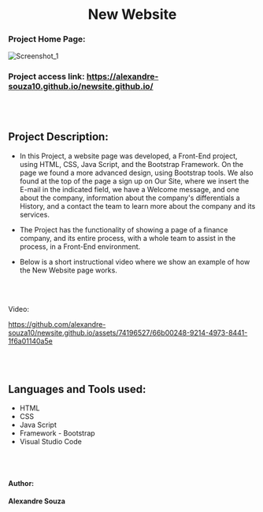 <h1 align="center"> New Website </h1> 


### Project Home Page: 

![Screenshot_1](https://github.com/alexandre-souza10/newsite.github.io/assets/74196527/f33f4efa-3d3d-42f4-9708-72de30496d0f)

### Project access link: https://alexandre-souza10.github.io/newsite.github.io/
<br></br>

## Project Description:
- In this Project, a website page was developed, a Front-End project, using HTML, CSS, Java Script, and the Bootstrap Framework.
On the page we found a more advanced design, using Bootstrap tools. We also found at the top of the page a sign up
on Our Site, where we insert the E-mail in the indicated field, we have a Welcome message, and one about the company, information about the company's differentials
a History, and a contact the team to learn more about the company and its services.

- The Project has the functionality of showing a page of a finance company, and its entire process, with a whole team to assist in the process,
in a Front-End environment.

- Below is a short instructional video where we show an example of how the New Website page works.

<br></br>

 Video:

https://github.com/alexandre-souza10/newsite.github.io/assets/74196527/66b00248-9214-4973-8441-1f6a01140a5e

<br></br>

## Languages ​​and Tools used:
- HTML
- CSS
- Java Script
- Framework - Bootstrap
- Visual Studio Code

<br></br>

#### Author:
**Alexandre Souza**
